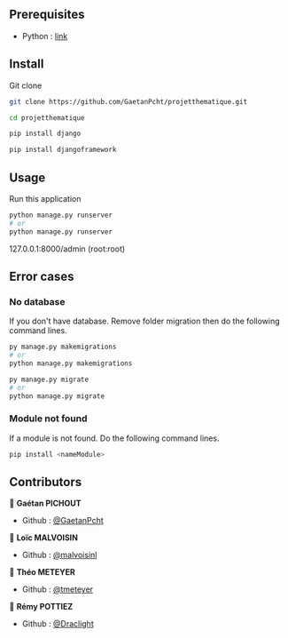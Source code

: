 ## Prerequisites

- Python : [link](https://www.python.org/)

## Install

Git clone

```bash
git clone https://github.com/GaetanPcht/projetthematique.git
```

```bash
cd projetthematique
```

```bash
pip install django
```

```bash
pip install djangoframework
```

## Usage

Run this application

```bash
python manage.py runserver
# or
python manage.py runserver
```

127.0.0.1:8000/admin (root:root)

## Error cases

### No database

If you don't have database. Remove folder migration then do the following command lines.

```bash
py manage.py makemigrations
# or
python manage.py makemigrations
```

```bash
py manage.py migrate
# or
python manage.py migrate
```

### Module not found

If a module is not found. Do the following command lines.

```bash
pip install <nameModule>
```

## Contributors

👨 **Gaétan PICHOUT**
- Github : [@GaetanPcht](https://github.com/GaetanPcht)

👨 **Loïc MALVOISIN**
- Github : [@malvoisinl](https://github.com/malvoisinl)

👨 **Théo METEYER**
- Github : [@tmeteyer](https://github.com/tmeteyer)

👨 **Rémy POTTIEZ**
- Github : [@Draclight](https://github.com/Draclight)
